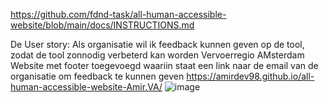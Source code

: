 https://github.com/fdnd-task/all-human-accessible-website/blob/main/docs/INSTRUCTIONS.md


De User story:
  Als organisatie wil ik feedback kunnen geven op de tool, zodat de tool zonnodig verbeterd kan worden
  Vervoerregio AMsterdam Website met footer toegevoegd waariin staat een link naar de email van de organisatie om feedback te kunnen geven
 https://amirdev98.github.io/all-human-accessible-website-Amir.VA/
 ![image](https://user-images.githubusercontent.com/81859699/201159233-be1f9a9b-49a8-417d-8a34-f93c38edb26a.png)

 
